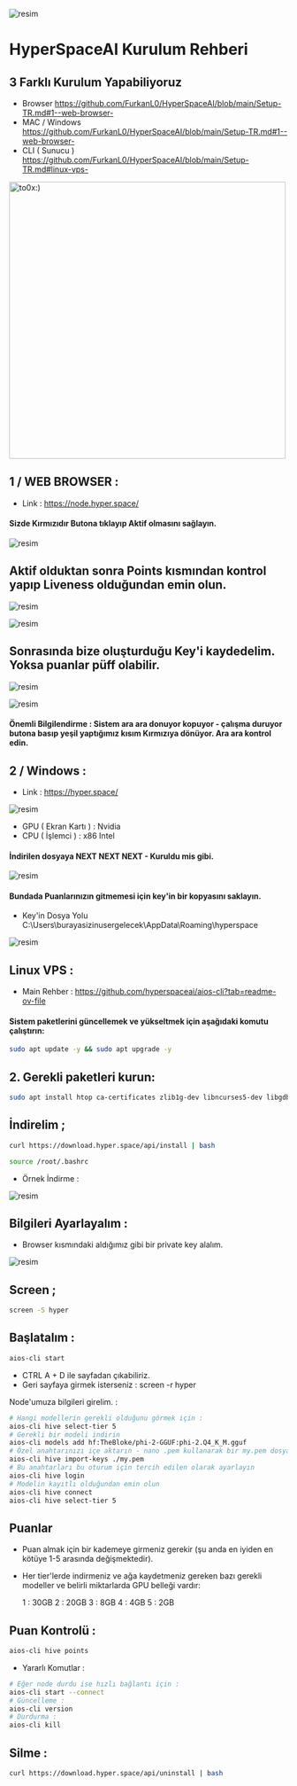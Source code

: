 ![resim](https://github.com/user-attachments/assets/26646db3-b278-453d-9910-cfab1619b1e7)


# HyperSpaceAI Kurulum Rehberi 

## 3 Farklı Kurulum Yapabiliyoruz 

- Browser https://github.com/FurkanL0/HyperSpaceAI/blob/main/Setup-TR.md#1--web-browser-
- MAC / Windows https://github.com/FurkanL0/HyperSpaceAI/blob/main/Setup-TR.md#1--web-browser-
- CLI ( Sunucu ) https://github.com/FurkanL0/HyperSpaceAI/blob/main/Setup-TR.md#linux-vps-

<img src="https://github.com/user-attachments/assets/bf91e6b6-e379-4684-b11b-84106c0f2e98" alt="to0x:)" width="500">

## 1 / WEB BROWSER :

- Link : https://node.hyper.space/

#### Sizde Kırmızıdır Butona tıklayıp Aktif olmasını sağlayın.

![resim](https://github.com/user-attachments/assets/0e6c54d2-948f-4ef7-b875-999d2a7cd9b7)

## Aktif olduktan sonra Points kısmından kontrol yapıp Liveness olduğundan emin olun.

![resim](https://github.com/user-attachments/assets/af031538-ec03-4444-8ef5-5d76d06487ff)


![resim](https://github.com/user-attachments/assets/ced0b28d-28ec-438f-9db2-e8675826b39c)


## Sonrasında bize oluşturduğu Key'i kaydedelim. Yoksa puanlar püff olabilir.

![resim](https://github.com/user-attachments/assets/496adc93-aff6-4bc5-bb35-66971a550592)

![resim](https://github.com/user-attachments/assets/4a0cfae8-d9e2-4739-8fd9-f4f71bf42255)

#### Önemli Bilgilendirme : Sistem ara ara donuyor kopuyor - çalışma duruyor butona basıp yeşil yaptığımız kısım Kırmızıya dönüyor. Ara ara kontrol edin.


## 2 / Windows :

- Link : https://hyper.space/

![resim](https://github.com/user-attachments/assets/32f93027-4da1-4b66-8252-017e414694d6)

- GPU ( Ekran Kartı ) : Nvidia
- CPU ( İşlemci ) : x86 Intel

#### İndirilen dosyaya NEXT NEXT NEXT - Kuruldu mis gibi.

![resim](https://github.com/user-attachments/assets/645320e7-4ee9-4578-802f-4983e727cf2f)

#### Bundada Puanlarınızın gitmemesi için key'in bir kopyasını saklayın. 

- Key'in Dosya Yolu C:\Users\burayasizinusergelecek\AppData\Roaming\hyperspace

![resim](https://github.com/user-attachments/assets/e1c1cc6e-f432-4b7d-98b7-c080d27cc7a2)



## Linux VPS : 

- Main Rehber : https://github.com/hyperspaceai/aios-cli?tab=readme-ov-file

#### Sistem paketlerini güncellemek ve yükseltmek için aşağıdaki komutu çalıştırın:

```bash
sudo apt update -y && sudo apt upgrade -y
```
## 2. Gerekli paketleri kurun:

```bash
sudo apt install htop ca-certificates zlib1g-dev libncurses5-dev libgdbm-dev libnss3-dev tmux iptables curl nvme-cli git wget make jq libleveldb-dev build-essential pkg-config ncdu tar clang bsdmainutils lsb-release libssl-dev libreadline-dev libffi-dev jq gcc screen unzip lz4 -y
```

## İndirelim ; 

```bash
curl https://download.hyper.space/api/install | bash
```
```bash
source /root/.bashrc
```

- Örnek İndirme : 

![resim](https://github.com/user-attachments/assets/998ec182-9893-4153-bae3-3a446fa6a298)


## Bilgileri Ayarlayalım  : 

- Browser kısmındaki aldığımız gibi bir private key alalım. 

![resim](https://github.com/user-attachments/assets/0a975077-26f0-4bd1-8ed6-5930d74d3de2)


## Screen ; 

```bash
screen -S hyper
```

## Başlatalım : 

```bash
aios-cli start
```
 
- CTRL A + D ile sayfadan çıkabiliriz. 
- Geri sayfaya girmek isterseniz : screen -r  hyper

Node'umuza bilgileri girelim. : 

```bash
# Hangi modellerin gerekli olduğunu görmek için : 
aios-cli hive select-tier 5
# Gerekli bir modeli indirin
aios-cli models add hf:TheBloke/phi-2-GGUF:phi-2.Q4_K_M.gguf
# Özel anahtarınızı içe aktarın - nano .pem kullanarak bir my.pem dosyası oluşturun ve bir özel anahtar girin (Tarayıcı sürümünden bir özel anahtar alabilirsiniz)
aios-cli hive import-keys ./my.pem
# Bu anahtarları bu oturum için tercih edilen olarak ayarlayın
aios-cli hive login
# Modelin kayıtlı olduğundan emin olun
aios-cli hive connect
aios-cli hive select-tier 5
```

## Puanlar

- Puan almak için bir kademeye girmeniz gerekir (şu anda en iyiden en kötüye 1-5 arasında değişmektedir).

- Her tier'lerde indirmeniz ve ağa kaydetmeniz gereken bazı gerekli modeller ve belirli miktarlarda GPU belleği vardır:

    1 : 30GB
    2 : 20GB
    3 : 8GB
    4 : 4GB
    5 : 2GB

## Puan Kontrolü : 

```bash
aios-cli hive points
```

- Yararlı Komutlar : 

```bash
# Eğer node durdu ise hızlı bağlantı için : 
aios-cli start --connect
# Güncelleme : 
aios-cli version
# Durdurma : 
aios-cli kill
```

## Silme : 

```bash
curl https://download.hyper.space/api/uninstall | bash
```
